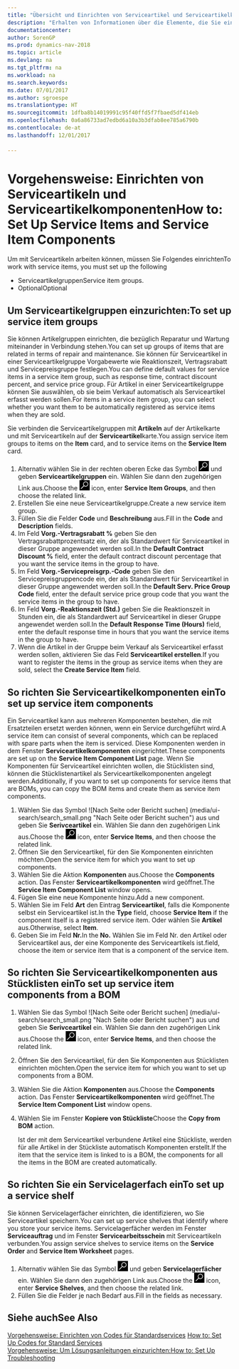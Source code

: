 ```yaml
---
title: "Übersicht und Einrichten von Serviceartikel und Serviceartikelkomponenten"
description: "Erhalten von Informationen über die Elemente, die Sie einrichten müssen, bevor Sie Serviceartikel, einschließlich Vorgabewerte wie Reaktionszeit, Vertragsrabatt, und Servicepreisgruppen verwenden können."
documentationcenter: 
author: SorenGP
ms.prod: dynamics-nav-2018
ms.topic: article
ms.devlang: na
ms.tgt_pltfrm: na
ms.workload: na
ms.search.keywords: 
ms.date: 07/01/2017
ms.author: sgroespe
ms.translationtype: HT
ms.sourcegitcommit: 1dfba8b14019991c95f40ffd5f7fbaed5df414eb
ms.openlocfilehash: 0a6a86733ad7edbd6a10a3b3dfab8ee785a6790b
ms.contentlocale: de-at
ms.lasthandoff: 12/01/2017

---
```

# <a name="how-to-set-up-service-items-and-service-item-components"></a><span data-ttu-id="9f011-103">Vorgehensweise: Einrichten von Serviceartikeln und Serviceartikelkomponenten</span><span class="sxs-lookup"><span data-stu-id="9f011-103">How to: Set Up Service Items and Service Item Components</span></span>
<span data-ttu-id="9f011-104">Um mit Serviceartikeln arbeiten können, müssen Sie Folgendes einrichten</span><span class="sxs-lookup"><span data-stu-id="9f011-104">To work with service items, you must set up the following</span></span>

* <span data-ttu-id="9f011-105">Serviceartikelgruppen</span><span class="sxs-lookup"><span data-stu-id="9f011-105">Service item groups.</span></span> 
* <span data-ttu-id="9f011-106">Optional</span><span class="sxs-lookup"><span data-stu-id="9f011-106">Optional</span></span>

## <a name="to-set-up-service-item-groups"></a><span data-ttu-id="9f011-107">Um Serviceartikelgruppen einzurichten:</span><span class="sxs-lookup"><span data-stu-id="9f011-107">To set up service item groups</span></span>
<span data-ttu-id="9f011-108">Sie können Artikelgruppen einrichten, die bezüglich Reparatur und Wartung miteinander in Verbindung stehen.</span><span class="sxs-lookup"><span data-stu-id="9f011-108">You can set up groups of items that are related in terms of repair and maintenance.</span></span> <span data-ttu-id="9f011-109">Sie können für Serviceartikel in einer Serviceartikelgruppe Vorgabewerte wie Reaktionszeit, Vertragsrabatt und Servicepreisgruppe festlegen.</span><span class="sxs-lookup"><span data-stu-id="9f011-109">You can define default values for service items in a service item group, such as response time, contract discount percent, and service price group.</span></span> <span data-ttu-id="9f011-110">Für Artikel in einer Serviceartikelgruppe können Sie auswählen, ob sie beim Verkauf automatisch als Serviceartikel erfasst werden sollen.</span><span class="sxs-lookup"><span data-stu-id="9f011-110">For items in a service item group, you can select whether you want them to be automatically registered as service items when they are sold.</span></span>  
  
<span data-ttu-id="9f011-111">Sie verbinden die Serviceartikelgruppen mit **Artikeln** auf der Artikelkarte und mit Serviceartikeln auf der **Serviceartikel**karte.</span><span class="sxs-lookup"><span data-stu-id="9f011-111">You assign service item groups to items on the **Item** card, and to service items on the **Service Item** card.</span></span>  
  
1. <span data-ttu-id="9f011-112">Alternativ wählen Sie in der rechten oberen Ecke das Symbol ![Nach Seite oder Bericht suchen](media/ui-search/search_small.png "Nach Seite oder Bericht suchen") und geben **Serviceartikelgruppen** ein. Wählen Sie dann den zugehörigen Link aus.</span><span class="sxs-lookup"><span data-stu-id="9f011-112">Choose the ![Search for Page or Report](media/ui-search/search_small.png "Search for Page or Report icon") icon, enter **Service Item Groups**, and then choose the related link.</span></span>  
2. <span data-ttu-id="9f011-113">Erstellen Sie eine neue Serviceartikelgruppe.</span><span class="sxs-lookup"><span data-stu-id="9f011-113">Create a new service item group.</span></span>  
3. <span data-ttu-id="9f011-114">Füllen Sie die Felder **Code** und **Beschreibung** aus.</span><span class="sxs-lookup"><span data-stu-id="9f011-114">Fill in the **Code** and **Description** fields.</span></span>  
4. <span data-ttu-id="9f011-115">Im Feld **Vorg.-Vertragsrabatt %** geben Sie den Vertragsrabattprozentsatz ein, der als Standardwert für Serviceartikel in dieser Gruppe angewendet werden soll.</span><span class="sxs-lookup"><span data-stu-id="9f011-115">In the **Default Contract Discount %** field, enter the default contract discount percentage that you want the service items in the group to have.</span></span>  
5. <span data-ttu-id="9f011-116">Im Feld **Vorg.-Servicepreisgrp.-Code** geben Sie den Servicepreisgruppencode ein, der als Standardwert für Serviceartikel in dieser Gruppe angewendet werden soll.</span><span class="sxs-lookup"><span data-stu-id="9f011-116">In the **Default Serv. Price Group Code** field, enter the default service price group code that you want the service items in the group to have.</span></span>  
6. <span data-ttu-id="9f011-117">Im Feld **Vorg.-Reaktionszeit (Std.)** geben Sie die Reaktionszeit in Stunden ein, die als Standardwert auf Serviceartikel in dieser Gruppe angewendet werden soll.</span><span class="sxs-lookup"><span data-stu-id="9f011-117">In the **Default Response Time (Hours)** field, enter the default response time in hours that you want the service items in the group to have.</span></span>  
7. <span data-ttu-id="9f011-118">Wenn die Artikel in der Gruppe beim Verkauf als Serviceartikel erfasst werden sollen, aktivieren Sie das Feld **Serviceartikel erstellen**.</span><span class="sxs-lookup"><span data-stu-id="9f011-118">If you want to register the items in the group as service items when they are sold, select the **Create Service Item** field.</span></span>  

## <a name="to-set-up-service-item-components"></a><span data-ttu-id="9f011-119">So richten Sie Serviceartikelkomponenten ein</span><span class="sxs-lookup"><span data-stu-id="9f011-119">To set up service item components</span></span>
<span data-ttu-id="9f011-120">Ein Serviceartikel kann aus mehreren Komponenten bestehen, die mit Ersatzteilen ersetzt werden können, wenn ein Service durchgeführt wird.</span><span class="sxs-lookup"><span data-stu-id="9f011-120">A service item can consist of several components, which can be replaced with spare parts when the item is serviced.</span></span> <span data-ttu-id="9f011-121">Diese Komponenten werden in dem Fenster **Serviceartikelkomponenten** eingerichtet.</span><span class="sxs-lookup"><span data-stu-id="9f011-121">These components are set up on the **Service Item Component List** page.</span></span> <span data-ttu-id="9f011-122">Wenn Sie Komponenten für Serviceartikel einrichten wollen, die Stücklisten sind, können die Stücklistenartikel als Serviceartikelkomponenten angelegt werden.</span><span class="sxs-lookup"><span data-stu-id="9f011-122">Additionally, if you want to set up components for service items that are BOMs, you can copy the BOM items and create them as service item components.</span></span> 
  
1. <span data-ttu-id="9f011-123">Wählen Sie das Symbol ![Nach Seite oder Bericht suchen] (media/ui-search/search_small.png "Nach Seite oder Bericht suchen") aus und geben Sie **Serivceartikel** ein. Wählen Sie dann den zugehörigen Link aus.</span><span class="sxs-lookup"><span data-stu-id="9f011-123">Choose the ![Search for Page or Report](media/ui-search/search_small.png "Search for Page or Report icon") icon, enter **Service Items**, and then choose the related link.</span></span> 
2. <span data-ttu-id="9f011-124">Öffnen Sie den Serviceartikel, für den Sie Komponenten einrichten möchten.</span><span class="sxs-lookup"><span data-stu-id="9f011-124">Open the service item for which you want to set up components.</span></span>  
3. <span data-ttu-id="9f011-125">Wählen Sie die Aktion **Komponenten** aus.</span><span class="sxs-lookup"><span data-stu-id="9f011-125">Choose the **Components** action.</span></span> <span data-ttu-id="9f011-126">Das Fenster **Serviceartikelkomponenten** wird geöffnet.</span><span class="sxs-lookup"><span data-stu-id="9f011-126">The **Service Item Component List** window opens.</span></span>  
4. <span data-ttu-id="9f011-127">Fügen Sie eine neue Komponente hinzu.</span><span class="sxs-lookup"><span data-stu-id="9f011-127">Add a new component.</span></span>  
5. <span data-ttu-id="9f011-128">Wählen Sie im Feld **Art** den Eintrag **Serviceartikel**, falls die Komponente selbst ein Serviceartikel ist.</span><span class="sxs-lookup"><span data-stu-id="9f011-128">In the **Type** field, choose **Service Item** if the component itself is a registered service item.</span></span> <span data-ttu-id="9f011-129">Oder wählen Sie **Artikel** aus.</span><span class="sxs-lookup"><span data-stu-id="9f011-129">Otherwise, select **Item**.</span></span>  
6. <span data-ttu-id="9f011-130">Geben Sie im Feld **Nr.**</span><span class="sxs-lookup"><span data-stu-id="9f011-130">In the **No.**</span></span> <span data-ttu-id="9f011-131">Wählen Sie im Feld Nr. den Artikel oder Serviceartikel aus, der eine Komponente des Serviceartikels ist.</span><span class="sxs-lookup"><span data-stu-id="9f011-131">field, choose the item or service item that is a component of the service item.</span></span>  

## <a name="to-set-up-service-item-components-from-a-bom"></a><span data-ttu-id="9f011-132">So richten Sie Serviceartikelkomponenten aus Stücklisten ein</span><span class="sxs-lookup"><span data-stu-id="9f011-132">To set up service item components from a BOM</span></span>
1.  <span data-ttu-id="9f011-133">Wählen Sie das Symbol ![Nach Seite oder Bericht suchen] (media/ui-search/search_small.png "Nach Seite oder Bericht suchen") aus und geben Sie **Serivceartikel** ein. Wählen Sie dann den zugehörigen Link aus.</span><span class="sxs-lookup"><span data-stu-id="9f011-133">Choose the ![Search for Page or Report](media/ui-search/search_small.png "Search for Page or Report icon") icon, enter **Service Items**, and then choose the related link.</span></span>  
2. <span data-ttu-id="9f011-134">Öffnen Sie den Serviceartikel, für den Sie Komponenten aus Stücklisten einrichten möchten.</span><span class="sxs-lookup"><span data-stu-id="9f011-134">Open the service item for which you want to set up components from a BOM.</span></span>  
3. <span data-ttu-id="9f011-135">Wählen Sie die Aktion **Komponenten** aus.</span><span class="sxs-lookup"><span data-stu-id="9f011-135">Choose the **Components** action.</span></span> <span data-ttu-id="9f011-136">Das Fenster **Serviceartikelkomponenten** wird geöffnet.</span><span class="sxs-lookup"><span data-stu-id="9f011-136">The **Service Item Component List** window opens.</span></span>  
4. <span data-ttu-id="9f011-137">Wählen Sie im Fenster **Kopiere von Stückliste**</span><span class="sxs-lookup"><span data-stu-id="9f011-137">Choose the **Copy from BOM** action.</span></span>  
  
    <span data-ttu-id="9f011-138">Ist der mit dem Serviceartikel verbundene Artikel eine Stückliste, werden für alle Artikel in der Stückliste automatisch Komponenten erstellt.</span><span class="sxs-lookup"><span data-stu-id="9f011-138">If the item that the service item is linked to is a BOM, the components for all the items in the BOM are created automatically.</span></span>  

## <a name="to-set-up-a-service-shelf"></a><span data-ttu-id="9f011-139">So richten Sie ein Servicelagerfach ein</span><span class="sxs-lookup"><span data-stu-id="9f011-139">To set up a service shelf</span></span>
<span data-ttu-id="9f011-140">Sie können Servicelagerfächer einrichten, die identifizieren, wo Sie Serviceartikel speichern.</span><span class="sxs-lookup"><span data-stu-id="9f011-140">You can set up service shelves that identify where you store your service items.</span></span> <span data-ttu-id="9f011-141">Servicelagerfächer werden im Fenster **Serviceauftrag** und im Fenster **Servicearbeitsschein** mit Serviceartikeln verbunden.</span><span class="sxs-lookup"><span data-stu-id="9f011-141">You assign service shelves to service items on the **Service Order** and **Service Item Worksheet** pages.</span></span>  
  
1. <span data-ttu-id="9f011-142">Alternativ wählen Sie das Symbol ![Nach Seite oder Bericht suchen](media/ui-search/search_small.png "Nach Seite oder Bericht suchen") und geben **Servicelagerfächer** ein. Wählen Sie dann den zugehörigen Link aus.</span><span class="sxs-lookup"><span data-stu-id="9f011-142">Choose the ![Search for Page or Report](media/ui-search/search_small.png "Search for Page or Report icon") icon, enter **Service Shelves**, and then choose the related link.</span></span>
2. <span data-ttu-id="9f011-143">Füllen Sie die Felder je nach Bedarf aus.</span><span class="sxs-lookup"><span data-stu-id="9f011-143">Fill in the fields as necessary.</span></span>

## <a name="see-also"></a><span data-ttu-id="9f011-144">Siehe auch</span><span class="sxs-lookup"><span data-stu-id="9f011-144">See Also</span></span>
<span data-ttu-id="9f011-145">[Vorgehensweise: Einrichten von Codes für Standardservices](service-how-setup-service-coding.md) </span><span class="sxs-lookup"><span data-stu-id="9f011-145">[How to: Set Up Codes for Standard Services](service-how-setup-service-coding.md) </span></span>  
[<span data-ttu-id="9f011-146">Vorgehensweise: Um Lösungsanleitungen einzurichten:</span><span class="sxs-lookup"><span data-stu-id="9f011-146">How to: Set Up Troubleshooting</span></span>](service-how-setup-troubleshooting.md)
